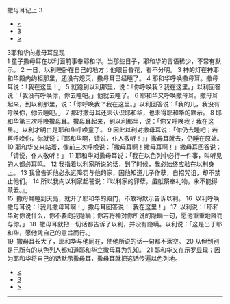 ﻿





 撒母耳记上 3




* [<](bible/1SA02.md)
* [3](bible/1SA.md)
* [>](bible/1SA04.md)



 
3耶和华向撒母耳显现  
1 童子撒母耳在以利面前事奉耶和华。当那些日子，耶和华的言语稀少，不常有默示。 
2 一日，以利睡卧在自己的地方；他眼目昏花，看不分明。 
3 神的灯在神耶和华殿内约柜那里，还没有熄灭，撒母耳已经睡了。 
4 耶和华呼唤撒母耳。撒母耳说：「我在这里！」 
5 就跑到以利那里，说：「你呼唤我？我在这里。」以利回答说：「我没有呼唤你，你去睡吧。」他就去睡了。 
6 耶和华又呼唤撒母耳。撒母耳起来，到以利那里，说：「你呼唤我？我在这里。」以利回答说：「我的儿，我没有呼唤你，你去睡吧。」 
7 那时撒母耳还未认识耶和华，也未得耶和华的默示。 
8 耶和华第三次呼唤撒母耳。撒母耳起来，到以利那里，说：「你又呼唤我？我在这里。」以利才明白是耶和华呼唤童子。 
9 因此以利对撒母耳说：「你仍去睡吧；若再呼唤你，你就说：『耶和华啊，请说，仆人敬听！』」撒母耳就去，仍睡在原处。  
10 耶和华又来站着，像前三次呼唤说：「撒母耳啊！撒母耳啊！」撒母耳回答说：「请说，仆人敬听！」 
11 耶和华对撒母耳说：「我在以色列中必行一件事，叫听见的人都必耳鸣。 
12 我指着以利家所说的话，到了时候，我必始终应验在以利身上。 
13 我曾告诉他必永远降罚与他的家，因他知道儿子作孽，自招咒诅，却不禁止他们。 
14 所以我向以利家起誓说：『以利家的罪孽，虽献祭奉礼物，永不能得赎去。』」  
15  撒母耳睡到天亮，就开了耶和华的殿门，不敢将默示告诉以利。 
16  以利呼唤撒母耳说：「我儿撒母耳啊！」撒母耳回答说：「我在这里！」 
17  以利说：「耶和华对你说什么，你不要向我隐瞒；你若将神对你所说的隐瞒一句，愿他重重地降罚与你。」 
18  撒母耳就把一切话都告诉了以利，并没有隐瞒。以利说：「这是出于耶和华，愿他凭自己的意旨而行。」  
19  撒母耳长大了，耶和华与他同在，使他所说的话一句都不落空。 
20 从但到别是巴所有的以色列人都知道耶和华立撒母耳为先知。 
21 耶和华又在示罗显现；因为耶和华将自己的话默示撒母耳，撒母耳就把这话传遍以色列地。 
* [<](bible/1SA02.md)
* [3](bible/1SA.md)
* [>](bible/1SA04.md)





---









